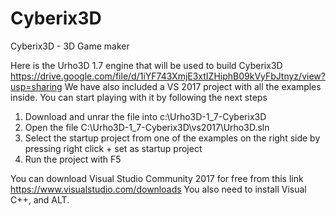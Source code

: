 # Cyberix3D
Cyberix3D - 3D Game maker

Here is the Urho3D 1.7 engine that will be used to build Cyberix3D
https://drive.google.com/file/d/1iYF743XmjE3xtIZHiphB09kVyFbJtnyz/view?usp=sharing
We have also included a VS 2017 project with all the examples inside.
You can start playing with it by following the next steps
1. Download and unrar the file into c:\Urho3D-1_7-Cyberix3D
2. Open the file C:\Urho3D-1_7-Cyberix3D\vs2017\Urho3D.sln
3. Select the startup project from one of the examples on the right side by pressing right click + set as startup project
4. Run the project with F5

You can download Visual Studio Community 2017 for free from this link
https://www.visualstudio.com/downloads
You also need to install Visual C++, and ALT.
